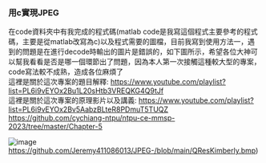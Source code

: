 ### 用c實現JPEG
在code資料夾中有我完成的程式碼(matlab code是我寫這個程式主要參考的程式碼，主要是從matlab改寫為c)以及程式需要的圖檔，目前我寫到使用方法一，遇到的問題是在進行decode時輸出的圖片是錯誤的，如下圖所示，希望各位大神可以幫我看看是否是哪一個環節出了問題，因為本人第一次接觸這種較大型的專案，code寫法較不成熟，造成各位麻煩了   
這裡是關於這次專案的題目解釋:
https://www.youtube.com/playlist?list=PL6i9vEYOx2Bu1L20sHtb3VREQKG4Q9tJf  
這裡是關於這次專案的原理影片以及講義:
https://www.youtube.com/playlist?list=PL6i9vEYOx2Bv5AabzBLteR8PDmuT5TUQZ  
https://github.com/cychiang-ntpu/ntpu-ce-mmsp-2023/tree/master/Chapter-5

![image](https://github.com/Jeremy411086013/JPEG-/blob/main/QResKimberly.bmp)https://github.com/Jeremy411086013/JPEG-/blob/main/QResKimberly.bmp)
